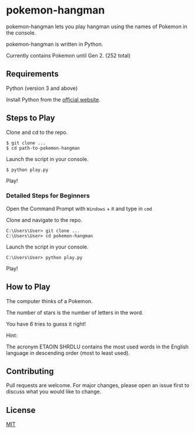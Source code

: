 # pokemon-hangman

pokemon-hangman lets you play hangman using the names of Pokemon in the console.

pokemon-hangman is written in Python.

Currently contains Pokemon until Gen 2. (252 total)

## Requirements

Python (version 3 and above)

Install Python from the [official website](https://www.python.org/downloads/).

## Steps to Play

Clone and cd to the repo.

```
$ git clone ...
$ cd path-to-pokemon-hangman
```

Launch the script in your console.

```
$ python play.py
```

Play!

### Detailed Steps for Beginners

Open the Command Prompt with `Windows` + `R` and type in `cmd`

Clone and navigate to the repo.
```
C:\Users\User> git clone ...
C:\Users\User> cd pokemon-hangman
```

Launch the script in your console.
```
C:\Users\User> python play.py
```

Play!

## How to Play

The computer thinks of a Pokemon.

The number of stars is the number of letters in the word.

You have 6 tries to guess it right!

Hint: 

The acronym ETAOIN SHRDLU contains the most used words in the English language in descending order (most to least used). 

## Contributing
Pull requests are welcome. For major changes, please open an issue first to discuss what you would like to change.

## License
[MIT](https://choosealicense.com/licenses/mit/)